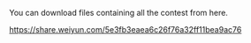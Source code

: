 You can download files containing all the contest from here.

https://share.weiyun.com/5e3fb3eaea6c26f76a32ff11bea9ac76
